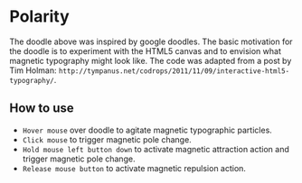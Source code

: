 Polarity
===========
The doodle above was inspired by google doodles. The basic motivation for the doodle is to experiment with the HTML5 canvas and to envision what magnetic typography might look like. The code was adapted from a post by Tim Holman: `http://tympanus.net/codrops/2011/11/09/interactive-html5-typography/`.

How to use
-----------
+ `Hover mouse` over doodle to agitate magnetic typographic particles.
+ `Click mouse` to trigger magnetic pole change.
+ `Hold mouse left button down` to activate magnetic attraction action and trigger magnetic pole change.
+ `Release mouse button` to activate magnetic repulsion action.
